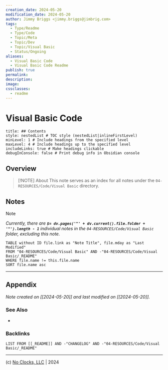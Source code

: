 ```yaml
---
creation_date: 2024-05-20
modification_date: 2024-05-20
author: Jimmy Briggs <jimmy.briggs@jimbrig.com>
tags:
  - Type/Readme
  - Type/Code
  - Topic/Meta
  - Topic/Dev
  - Topic/Visual Basic
  - Status/Ongoing
aliases:
  - Visual Basic Code
  - Visual Basic Code Readme
publish: true
permalink:
description:
image:
cssclasses:
  - readme
---
```



# Visual Basic Code

```table-of-contents
title: ## Contents 
style: nestedList # TOC style (nestedList|inlineFirstLevel)
minLevel: 1 # Include headings from the specified level
maxLevel: 4 # Include headings up to the specified level
includeLinks: true # Make headings clickable
debugInConsole: false # Print debug info in Obsidian console
```

## Overview

> [!NOTE] About
> This note serves as an index for all notes under the `04-RESOURCES/Code/Visual Basic` directory.

## Notes

> [!NOTE]
> *Currently, there are **`$= dv.pages('"' + dv.current().file.folder + '"').length - 1`**  individual notes in the `04-RESOURCES/Code/Visual Basic` folder, excluding this note.*

```dataview
TABLE without ID file.link as "Note Title", file.mday as "Last Modified"
FROM "04-RESOURCES/Code/Visual Basic" AND -"04-RESOURCES/Code/Visual Basic/_README"
WHERE file.name != this.file.name
SORT file.name asc
```

***

## Appendix

*Note created on [[2024-05-20]] and last modified on [[2024-05-20]].*

### See Also

- 

### Backlinks

```dataview
LIST FROM [[_README]] AND -"CHANGELOG" AND -"04-RESOURCES/Code/Visual Basic/_README"
```

***

(c) [No Clocks, LLC](https://github.com/noclocks) | 2024